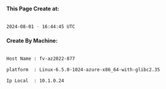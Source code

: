 
   
#### This Page Create at:

```bash

2024-08-01 - 16:44:45 UTC

```

#### Create By Machine:

```bash

Host Name : fv-az2022-877

platform  : Linux-6.5.0-1024-azure-x86_64-with-glibc2.35

Ip Local  : 10.1.0.24

```

